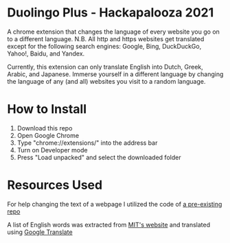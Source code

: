 # Duolingo Plus - Hackapalooza 2021
A chrome extension that changes the language of every website you go on to a different language.
N.B. All http and https websites get translated except for the following search engines: Google, Bing, DuckDuckGo, Yahoo!, Baidu, and Yandex.

Currently, this extension can only translate English into Dutch, Greek, Arabic, and Japanese.
Immerse yourself in a different language by changing the language of any (and all) websites you visit to a random language.

# How to Install
1. Download this repo
2. Open Google Chrome
3. Type "chrome://extensions/" into the address bar
4. Turn on Developer mode
5. Press "Load unpacked" and select the downloaded folder

# Resources Used
For help changing the text of a webpage I utilized the code of [a pre-existing repo](https://github.com/XilkyTofu/bilibili_translate_chrome_extension)

A list of English words was extracted from [MIT's website](https://www.mit.edu/~ecprice/wordlist.10000) and translated using [Google Translate](https://translate.google.ca/?sl=auto&tl=en&op=translate)

